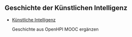 ## Geschichte der Künstlichen Intelligenz

- [Künstliche Intelligenz](https://de.wikipedia.org/wiki/K%C3%BCnstliche_Intelligenz)

  Geschichte aus OpenHPI MOOC ergänzen
